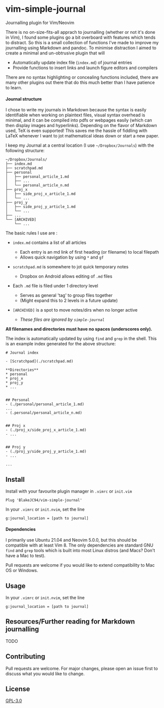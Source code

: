# vim-simple-journal

Journalling plugin for Vim/Neovim

There is no on-size-fits-all apprach to journalling (whether or not it's done in Vim), I found some plugins go a bit overboard with features which tends to distract. So this is a small collection of functions I've made to improve my journalling using Markdown and pandoc. To minimise distraction I aimed to create a minimal and un-obtrusive plugin that will
- Automatically update index file (`index.md`) of journal entries
- Provide functions to insert links and launch figure editors and compilers

There are no syntax highlighting or concealing functions included, there are many other plugins out there that do this much better than I have patience to learn.


#### Journal structure

I chose to write my journals in Markdown because the syntax is easily identifiable when working on plaintext files, visual syntax overhead is minimal, and it can be compiled into pdfs or webpages easily (which can then display images and hyperlinks). Depending on the flavor of Markdown used, TeX is even supported! This saves me the hassle of fiddling with LaTeX whenever I want to jot mathematical ideas down or start a new paper.

I keep my Journal at a central location (I use `~/Dropbox/Journals`) with the following structure:

```
~/Dropbox/Journals/
├── index.md
├── scratchpad.md
├── personal
│   ├── personal_article_1.md
│   ├── ...
│   └── personal_article_n.md
├── proj_x
│   ├── side_proj_x_article_1.md
│   └── ...
├── proj_y
│   ├── side_proj_y_article_1.md
│   └── ...
├── ...
└── [ARCHIVED]
    └── ...
```

The basic rules I use are :

- `index.md` contains a list of all articles
    - Each entry is an md link of first heading (or filename) to local filepath
    - Allows quick navigation by using `*` and `gf`

- `scratchpad.md` is somewhere to jot quick temporary notes
    - Dropbox on Android allows editing of `.md` files

- Each `.md` file is filed under 1 directory level
    - Serves as general 'tag' to group files together
    - (Might expand this to 2 levels in a future update)

- `[ARCHIVED]` is a spot to move notes/dirs when no longer active
    - *These files are ignored by `simple-journal`*

**All filenames and directories must have no spaces (underscores only).**


The index is automatically updated by using `find` and `grep` in the shell. This is an example index generated for the above structure:
```
# Journal index

- [Scratchpad](./scratchpad.md)

**Directories**
* personal
* proj_x
* proj_y
* ...


## Personal
- (./personal/personal_article_1.md)
...
- (.personal/personal_article_n.md)


## Proj x
- (./proj_x/side_proj_x_article_1.md)
- ...


## Proj y
- (./proj_y/side_proj_y_article_1.md)
- ...

...
```


## Install

Install with your favourite plugin manager in `.vimrc` or `init.vim`
```
Plug 'BlakeJC94/vim-simple-journal'
```

In your `.vimrc` or `init.nvim`, set the line
```
g:journal_location = [path to journal]
```


#### Dependencies

I primarily use Ubuntu 21.04 and Neovim 5.0.0, but this should be compatible with at least Vim 8. The only dependencies are standard GNU `find` and `grep` tools which is built into most Linux distros (and Macs? Don't have a Mac to test).

Pull requests are welcome if you would like to extend compatibility to Mac OS or Windows.


## Usage

In your `.vimrc` or `init.nvim`, set the line
```
g:journal_location = [path to journal]
```

## Resources/Further reading for Markdown journalling

TODO


## Contributing
Pull requests are welcome. For major changes, please open an issue first to discuss what you would like to change.

## License
[GPL-3.0](https://choosealicense.com/licenses/gpl-3.0/)
